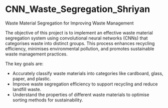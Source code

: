 # CNN_Waste_Segregation_Shriyan
Waste Material Segregation for Improving Waste Management

The objective of this project is to implement an effective waste material segregation system using convolutional neural networks (CNNs) that categorises waste into distinct groups. This process enhances recycling efficiency, minimises environmental pollution, and promotes sustainable waste management practices.

The key goals are:

* Accurately classify waste materials into categories like cardboard, glass, paper, and plastic.
* Improve waste segregation efficiency to support recycling and reduce landfill waste.
* Understand the properties of different waste materials to optimise sorting methods for sustainability.
